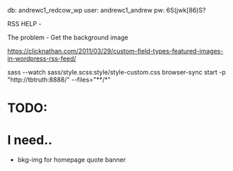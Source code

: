 

db: andrewc1_redcow_wp
user: andrewc1_andrew
pw: 6S(jwk[86)S?



RSS HELP -

The problem - Get the background image

https://clicknathan.com/2011/03/29/custom-field-types-featured-images-in-wordpress-rss-feed/


sass --watch sass/style.scss:style/style-custom.css
browser-sync start -p "http://tbtruth:8888/" --files="**/*"

# TODO:


# I need..
- bkg-img for homepage quote banner